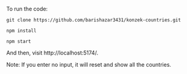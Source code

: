 To run the code:

```
git clone https://github.com/barishazar3431/konzek-countries.git

npm install

npm start
```

And then, visit http://localhost:5174/.


Note: If you enter no input, it will reset and show all the countries.